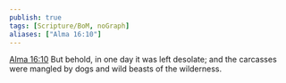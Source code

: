 ```yaml
---
publish: true
tags: [Scripture/BoM, noGraph]
aliases: ["Alma 16:10"]
---
```

[Alma 16:10](https://churchofjesuschrist.org/study/scriptures/bofm/alma/16?lang=eng&id=p10#p10) But behold, in one day it was left desolate; and the carcasses were mangled by dogs and wild beasts of the wilderness.
